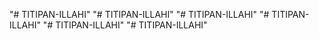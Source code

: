 "# TITIPAN-ILLAHI" 
"# TITIPAN-ILLAHI" 
"# TITIPAN-ILLAHI" 
"# TITIPAN-ILLAHI" 
"# TITIPAN-ILLAHI" 
"# TITIPAN-ILLAHI" 
